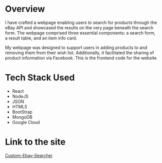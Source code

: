 # Overview

I have crafted a webpage enabling users to search for products through the eBay API and showcased the results on the very page beneath the search form. The webpage comprised three essential components: a search form, a result table, and an item info card.

My webpage was designed to support users in adding products to and removing them from their wish list. Additionally, it facilitated the sharing of product information via Facebook. This is the frontend code for the website

# Tech Stack Used
* React
* NodeJS
* JSON
* HTML5
* BootStrap
* MongoDB
* Google Cloud

# Link to the site

[Custom-Ebay-Searcher](https://ebay-hw3.wl.r.appspot.com/)

